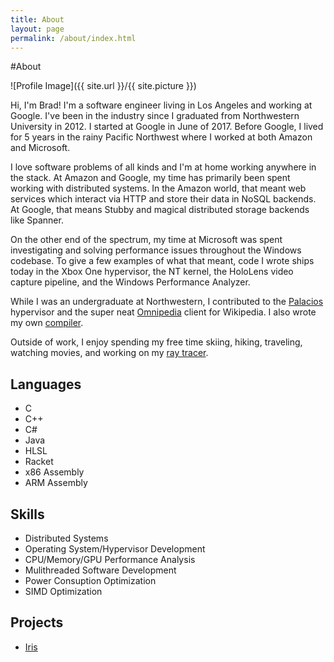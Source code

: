 ```yaml
---
title: About
layout: page
permalink: /about/index.html
---
```

#About

<style>
img { width: 50%; margin: 0 auto; display: block; }
</style>

![Profile Image]({{ site.url }}/{{ site.picture }})

<p>Hi, I'm Brad! I'm a software engineer living in Los Angeles and working at
Google. I've been in the industry since I graduated from Northwestern University
in 2012. I started at Google in June of 2017. Before Google, I lived for 5 years
in the rainy Pacific Northwest where I worked at both Amazon and Microsoft.</p>

<p>I love software problems of all kinds and I'm at home working anywhere in the
stack. At Amazon and Google, my time has primarily been spent working with 
distributed systems. In the Amazon world, that meant web services which interact
via HTTP and store their data in NoSQL backends. At Google, that means Stubby
and magical distributed storage backends like Spanner.</p>

<p>On the other end of the spectrum, my time at Microsoft was spent
investigating and solving performance issues throughout the Windows codebase. To
give a few examples of what that meant, code I wrote ships today in the Xbox One
hypervisor, the NT kernel, the HoloLens video capture pipeline, and the Windows
Performance Analyzer.</p>

<p>While I was an undergraduate at Northwestern, I contributed to the 
<a href="http://www.v3vee.org/palacios/">Palacios</a> hypervisor and the super neat
<a href="http://omnipedia.northwestern.edu/">Omnipedia</a> client for 
Wikipedia. I also wrote my own <a href="https://github.com/BradleyMarie/L5c">compiler</a>.</p>

<p>Outside of work, I enjoy spending my free time skiing, hiking, traveling,
watching movies, and working on my 
<a href="https://github.com/BradleyMarie/Iris">ray tracer</a>.</p>

<h2>Languages</h2>

<ul class="skill-list">
	<li>C</li>
	<li>C++</li>
	<li>C#</li>
	<li>Java</li>
	<li>HLSL</li>
	<li>Racket</li>
	<li>x86 Assembly</li>
	<li>ARM Assembly</li>
</ul>

<h2>Skills</h2>

<ul class="skill-list">
	<li>Distributed Systems</li>
	<li>Operating System/Hypervisor Development</li>
	<li>CPU/Memory/GPU Performance Analysis</li>
	<li>Mulithreaded Software Development</li>
	<li>Power Consuption Optimization</li>
	<li>SIMD Optimization</li>
</ul>

<h2>Projects</h2>

<ul>
	<li><a href="https://github.com/BradleyMarie/Iris">Iris</a></li>
</ul>
